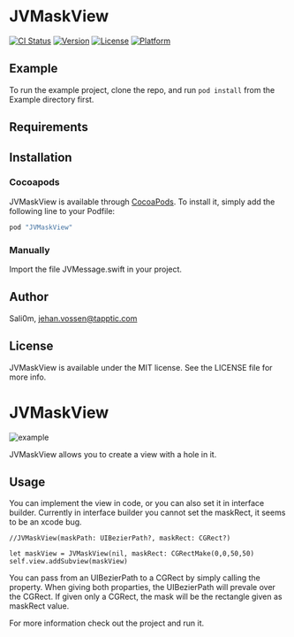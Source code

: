 # JVMaskView

[![CI Status](http://img.shields.io/travis/Sali0m/JVMaskView.svg?style=flat)](https://travis-ci.org/Sali0m/JVMaskView)
[![Version](https://img.shields.io/cocoapods/v/JVMaskView.svg?style=flat)](http://cocoapods.org/pods/JVMaskView)
[![License](https://img.shields.io/cocoapods/l/JVMaskView.svg?style=flat)](http://cocoapods.org/pods/JVMaskView)
[![Platform](https://img.shields.io/cocoapods/p/JVMaskView.svg?style=flat)](http://cocoapods.org/pods/JVMaskView)

## Example

To run the example project, clone the repo, and run `pod install` from the Example directory first.

## Requirements

## Installation

### Cocoapods

JVMaskView is available through [CocoaPods](http://cocoapods.org). To install
it, simply add the following line to your Podfile:

```ruby
pod "JVMaskView"
```

### Manually
Import the file JVMessage.swift in your project.

## Author

Sali0m, jehan.vossen@tapptic.com

## License

JVMaskView is available under the MIT license. See the LICENSE file for more info.

# JVMaskView

![example](http://www.saliom.be/githubImg/JVMaskView.gif)

JVMaskView allows you to create a view with a hole in it.

## Usage

You can implement the view in code, or you can also set it in interface builder. Currently in interface builder you cannot set the maskRect, it seems to be an xcode bug.

```
//JVMaskView(maskPath: UIBezierPath?, maskRect: CGRect?)

let maskView = JVMaskView(nil, maskRect: CGRectMake(0,0,50,50)
self.view.addSubview(maskView)
```

You can pass from an UIBezierPath to a CGRect by simply calling the property. When giving both proparties, the UIBezierPath will prevale over the CGRect. If given only a CGRect, the mask will be the rectangle given as maskRect value.

For more information check out the project and run it.
